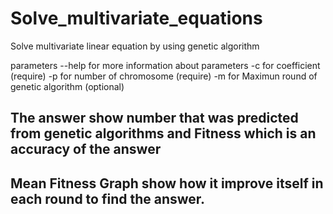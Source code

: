 # Solve_multivariate_equations
 Solve multivariate linear equation by using genetic algorithm
 
parameters
--help for more information about parameters
-c for coefficient (require)
-p for number of chromosome (require)
-m for Maximun round of genetic algorithm (optional)

The answer show number that was predicted from genetic algorithms and Fitness which is an accuracy of the answer
--------------------------------------------------------
Mean Fitness Graph show how it improve itself in each round to find the answer.
--------------------------------------------------------
